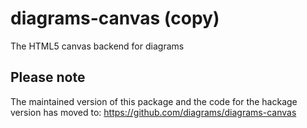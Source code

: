 diagrams-canvas (copy)
======================

The HTML5 canvas backend for diagrams

Please note
-----------

The maintained version of this package and the code for
the hackage version has moved to: https://github.com/diagrams/diagrams-canvas

